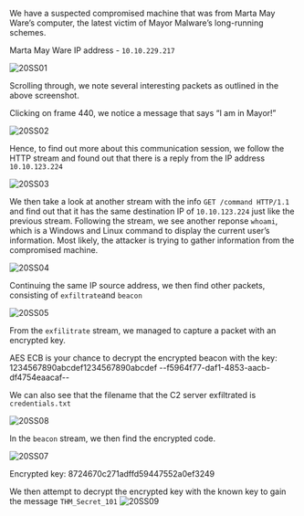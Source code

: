 We have a suspected compromised machine that was from Marta May Ware’s computer, the latest victim of Mayor Malware’s long-running schemes.

Marta May Ware IP address - `10.10.229.217`

![20SS01](https://github.com/user-attachments/assets/22fa24c7-84da-4077-bdf6-86ee498b5fa2)

Scrolling through, we note several interesting packets as outlined in the above screenshot.

Clicking on frame 440, we notice a message that says “I am in Mayor!”

![20SS02](https://github.com/user-attachments/assets/4e05c5c8-97bb-45b1-9676-6ec7cdf35bbc)

Hence, to find out more about this communication session, we follow the HTTP stream and found out that there is a reply from the IP address `10.10.123.224`

![20SS03](https://github.com/user-attachments/assets/0f017cc0-cb09-498f-b5be-7d4859f321a6)

We then take a look at another stream with the info `GET /command HTTP/1.1` and find out that it has the same destination IP of `10.10.123.224` just like the previous stream. Following the stream, we see another reponse `whoami`, which is a Windows and Linux command to display the current user’s information. Most likely, the attacker is  trying to gather information from the compromised machine.

![20SS04](https://github.com/user-attachments/assets/b6399dfc-8336-4fa2-9105-6015ff148eb5)

Continuing the same IP source address, we then find other packets, consisting of `exfiltrate`and `beacon`

![20SS05](https://github.com/user-attachments/assets/533f4ec6-4d07-4232-bc15-40a4dbcd80aa)

From the `exfilitrate` stream, we managed to capture a packet with an encrypted key.

AES ECB is your chance to decrypt the encrypted beacon with the key: 1234567890abcdef1234567890abcdef
--f5964f77-daf1-4853-aacb-df4754eaacaf--

We can also see that the filename that the C2 server exfiltrated is `credentials.txt`

![20SS08](https://github.com/user-attachments/assets/8046de57-e3f1-44e2-9677-d7f690fc2b40)

In the `beacon` stream, we then find the encrypted code. 

![20SS07](https://github.com/user-attachments/assets/73b0787d-84e2-4eba-b312-15e453dbe257)

Encrypted key: 8724670c271adffd59447552a0ef3249

We then attempt to decrypt the encrypted key with the known key to gain the message `THM_Secret_101`
![20SS09](https://github.com/user-attachments/assets/359f1578-c838-43e6-9071-2042ea43546b)
